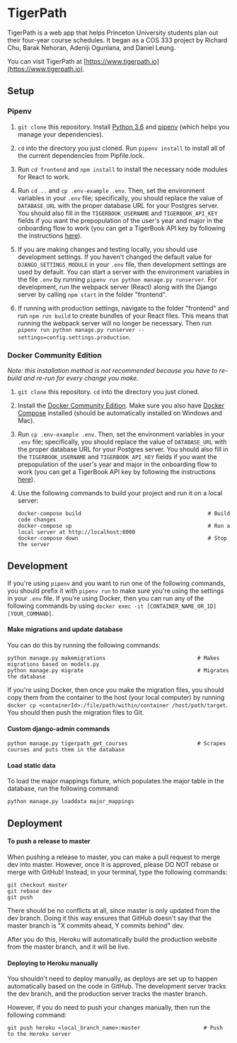 # TigerPath

TigerPath is a web app that helps Princeton University students plan out their four-year course schedules. It began as a COS 333 project by Richard Chu, Barak Nehoran, Adeniji Ogunlana, and Daniel Leung.

You can visit TigerPath at [https://www.tigerpath.io](https://www.tigerpath.io).

## Setup

### Pipenv

1. `git clone` this repository. Install [Python 3.6](https://www.python.org) and [pipenv](https://docs.pipenv.org) (which helps you manage your dependencies).

2. `cd` into the directory you just cloned. Run `pipenv install` to install all of the current dependencies from Pipfile.lock.

3. Run `cd frontend` and `npm install` to install the necessary node modules for React to work.

4. Run `cd ..` and `cp .env-example .env`. Then, set the environment variables in your `.env` file; specifically, you should replace the value of `DATABASE_URL` with the proper database URL for your Postgres server. You should also fill in the `TIGERBOOK_USERNAME` and `TIGERBOOK_API_KEY` fields if you want the prepopulation of the user's year and major in the onboarding flow to work (you can get a TigerBook API key by following the instructions [here](https://github.com/alibresco/tigerbook-api)).

5. If you are making changes and testing locally, you should use development settings. If you haven't changed the default value for `DJANGO_SETTINGS_MODULE` in your `.env` file, then development settings are used by default. You can start a server with the environment variables in the file `.env` by running `pipenv run python manage.py runserver`. For development, run the webpack server (React) along with the Django server by calling `npm start` in the folder "frontend".

6. If running with production settings, navigate to the folder "frontend" and run `npm run build` to create bundles of your React files. This means that running the webpack server will no longer be necessary. Then run `pipenv run python manage.py runserver --settings=config.settings.production`.

### Docker Community Edition
*Note: this installation method is not recommended because you have to re-build and re-run for every change you make.*

1. `git clone` this repository. `cd` into the directory you just cloned. 

2. Install the [Docker Community Edition](https://www.docker.com/community-edition). Make sure you also have [Docker Compose](https://docs.docker.com/compose/install) installed (should be automatically installed on Windows and Mac).

3. Run `cp .env-example .env`. Then, set the environment variables in your `.env` file; specifically, you should replace the value of `DATABASE_URL` with the proper database URL for your Postgres server. You should also fill in the `TIGERBOOK_USERNAME` and `TIGERBOOK_API_KEY` fields if you want the prepopulation of the user's year and major in the onboarding flow to work (you can get a TigerBook API key by following the instructions [here](https://github.com/alibresco/tigerbook-api)).

4. Use the following commands to build your project and run it on a local server:
    ```
    docker-compose build                                        # Build code changes
    docker-compose up                                           # Run a local server at http://localhost:8000
    docker-compose down                                         # Stop the server
    ```

## Development

If you're using `pipenv` and you want to run one of the following commands, you should prefix it with `pipenv run` to make sure you're using the settings in your `.env` file. If you're using Docker, then you can run any of the following commands by using `docker exec -it [CONTAINER_NAME_OR_ID] [YOUR_COMMAND]`.

#### Make migrations and update database

You can do this by running the following commands:

```
python manage.py makemigrations                             # Makes migrations based on models.py
python manage.py migrate                                    # Migrates the database
```

If you're using Docker, then once you make the migration files, you should copy them from the container to the host (your local computer) by running `docker cp <containerId>:/file/path/within/container /host/path/target`. You should then push the migration files to Git.

#### Custom django-admin commands

```
python manage.py tigerpath_get_courses                      # Scrapes courses and puts them in the database
```

#### Load static data

To load the major mappings fixture, which populates the major table in the database, run the following command:

```
python manage.py loaddata major_mappings
```

## Deployment

#### To push a release to master

When pushing a release to master, you can make a pull request to merge dev into master. However, once it is approved, please DO NOT rebase or merge with GitHub! Instead, in your terminal, type the following commands:

```
git checkout master
git rebase dev
git push
```

There should be no conflicts at all, since master is only updated from the dev branch. Doing it this way ensures that GitHub doesn't say that the master branch is "X commits ahead, Y commits behind" dev.

After you do this, Heroku will automatically build the production website from the master branch, and it will be live.

#### Deploying to Heroku manually

You shouldn't need to deploy manually, as deploys are set up to happen automatically based on the code in GitHub. The development server tracks the dev branch, and the production server tracks the master branch.

However, if you do need to push your changes manually, then run the following command:
```
git push heroku <local_branch_name>:master                    # Push to the Heroku server
```
